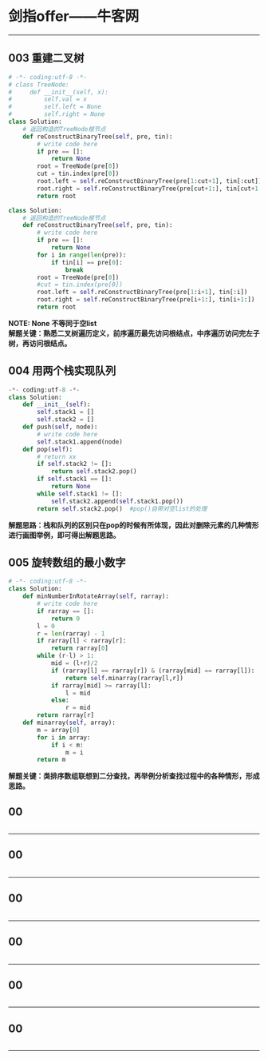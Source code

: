 **剑指offer——牛客网**  
=
***
003 重建二叉树
-
```python
# -*- coding:utf-8 -*-
# class TreeNode:
#     def __init__(self, x):
#         self.val = x
#         self.left = None
#         self.right = None
class Solution:
    # 返回构造的TreeNode根节点
    def reConstructBinaryTree(self, pre, tin):
        # write code here
        if pre == []:     
            return None
        root = TreeNode(pre[0])
        cut = tin.index(pre[0])
        root.left = self.reConstructBinaryTree(pre[1:cut+1], tin[:cut])
        root.right = self.reConstructBinaryTree(pre[cut+1:], tin[cut+1:])
        return root
```

```python
class Solution:
    # 返回构造的TreeNode根节点
    def reConstructBinaryTree(self, pre, tin):
        # write code here
        if pre == []:
            return None
        for i in range(len(pre)):
            if tin[i] == pre[0]:
                break
        root = TreeNode(pre[0])
        #cut = tin.index(pre[0])
        root.left = self.reConstructBinaryTree(pre[1:i+1], tin[:i])
        root.right = self.reConstructBinaryTree(pre[i+1:], tin[i+1:])
        return root
```
**NOTE: None 不等同于空list**  
**解题关键：熟悉二叉树遍历定义，前序遍历最先访问根结点，中序遍历访问完左子树，再访问根结点。** 

004 用两个栈实现队列
-
```python
-*- coding:utf-8 -*-
class Solution:
    def __init__(self):
        self.stack1 = []
        self.stack2 = []
    def push(self, node):
        # write code here
        self.stack1.append(node)
    def pop(self):
        # return xx
        if self.stack2 != []:
            return self.stack2.pop()
        if self.stack1 == []:
            return None
        while self.stack1 != []:
            self.stack2.append(self.stack1.pop())
        return self.stack2.pop()  #pop()自带对空list的处理
```
**解题思路：栈和队列的区别只在pop的时候有所体现，因此对删除元素的几种情形进行画图举例，即可得出解题思路。**  

005 旋转数组的最小数字
-
```python
# -*- coding:utf-8 -*-
class Solution:
    def minNumberInRotateArray(self, rarray):
        # write code here
        if rarray == []:
            return 0
        l = 0
        r = len(rarray) - 1
        if rarray[l] < rarray[r]:
            return rarray[0]
        while (r-l) > 1:
            mid = (l+r)/2
            if (rarray[l] == rarray[r]) & (rarray[mid] == rarray[l]):
                return self.minarray(rarray[l,r])
            if rarray[mid] >= rarray[l]:
                l = mid
            else:
                r = mid
        return rarray[r]
    def minarray(self, array):
        m = array[0]
        for i in array:
            if i < m:
                m = i
        return m
```
**解题关键：类排序数组联想到二分查找，再举例分析查找过程中的各种情形，形成思路。**    

00
-
```python

```
****  

00
-
```python

```
****  

00
-
```python

```
****  

00
-
```python

```
****  

00
-
```python

```
****  

00
-
```python

```
****  
